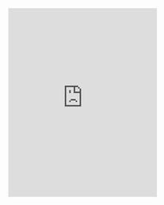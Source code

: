 <!--<iframe width="560" height="315" src="https://www.youtube.com/embed/qsN7ZR2hsno?rel=0" frameborder="0" allowfullscreen></iframe>-->

<!--<iframe src="https://open.spotify.com/embed/album/3Z668ucS8bkXaQwkHWXFM6" width="300" height="380" frameborder="0" allowtransparency="true" allow="encrypted-media"></iframe>-->

<iframe src="https://open.spotify.com/embed/artist/6GUQLqKG61jlmOfDpIATq7" width="300" height="380" frameborder="0" allowtransparency="true" allow="encrypted-media"></iframe>
